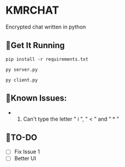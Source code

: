 # KMRCHAT

Encrypted chat written in python

## 🚀Get It Running

`pip install -r requirements.txt`

`py server.py`

`py client.py`

## 🛑Known Issues:

- 1. Can't type the letter " i ", " < " and " * "

## 🔧TO-DO
- [ ] Fix Issue 1
- [ ] Better UI
